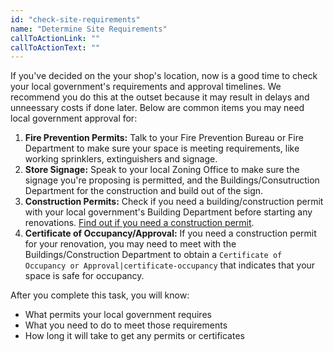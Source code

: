 ```yaml
---
id: "check-site-requirements"
name: "Determine Site Requirements"
callToActionLink: ""
callToActionText: ""
---
```


If you've decided on the your shop's location, now is a good time to check your local government's requirements and approval timelines. We recommend you do this at the outset because it may result in delays and unneessary costs if done later. Below are common items you may need local government approval for:
        
1. **Fire Prevention Permits:** Talk to your Fire Prevention Bureau or Fire Department to make sure your space is meeting requirements, like working sprinklers, extinguishers and signage.
2. **Store Signage:** Speak to your local Zoning Office to make sure the signage you're proposing is permitted, and the Buildings/Consutruction Department for the construction and build out of the sign.
3. **Construction Permits:** Check if you need a building/construction permit with your local government's Building Department before starting any renovations. [Find out if you need a construction permit](https://business.nj.gov/pages/building-permits-and-inspections).
4. **Certificate of Occupancy/Approval:** If you need a construction permit for your renovation, you may need to meet with the Buildings/Construction Department to obtain a `Certificate of Occupancy or Approval|certificate-occupancy` that indicates that your space is safe for occupancy. 
       
After you complete this task, you will know:
- What permits your local government requires
- What you need to do to meet those requirements 
- How long it will take to get any permits or certificates

